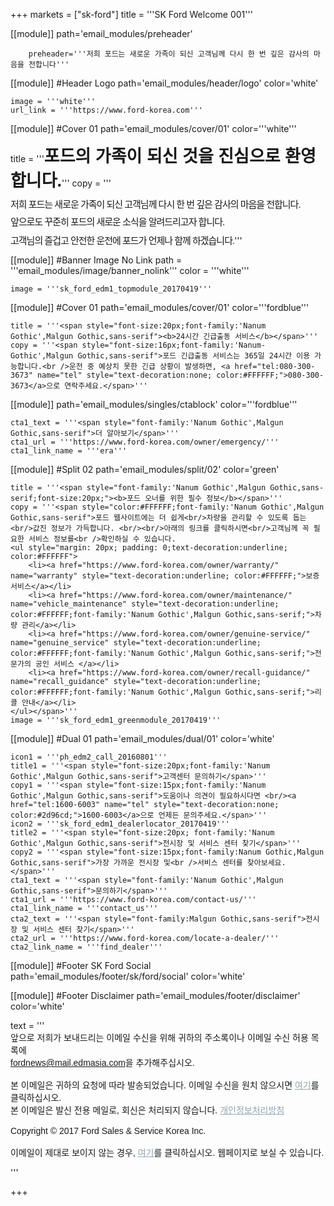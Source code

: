 
+++
markets = ["sk-ford"]
title = '''SK Ford Welcome 001'''

[[module]]
path='email_modules/preheader'


		preheader='''저희 포드는 새로운 가족이 되신 고객님께 다시 한 번 깊은 감사의 마음을 전합니다'''

[[module]] #Header Logo
path='email_modules/header/logo'
color='white'

	image = '''white'''
	url_link = '''https://www.ford-korea.com'''

[[module]] #Cover 01
path='email_modules/cover/01'
color='''white'''
 
 title = '''<span style="font-Size:27px;font-family:'Nanum Gothic',Malgun Gothic,sans-serif"><b>포드의 가족이 되신 것을 진심으로 환영합니다.</b></span>'''
	copy = '''<span style="font-size:15px;line-height: 14px;font-family:'Nanum Gothic',Malgun Gothic,sans-serif;letter-spacing: -1px;"><br /><br />저희 포드는 새로운 가족이 되신 고객님께 다시 한 번 깊은 감사의 마음을 전합니다.<br /><br />앞으로도 꾸준히 포드의 새로운 소식을 알려드리고자 합니다.<br /><br />고객님의 즐겁고 안전한 운전에 포드가 언제나 함께 하겠습니다.</span>'''

[[module]] #Banner Image No Link
path = '''email_modules/image/banner_nolink'''
color = '''white'''

	image = '''sk_ford_edm1_topmodule_20170419'''

[[module]] #Cover 01
path='email_modules/cover/01'
color='''fordblue'''
 
	title = '''<span style="font-size:20px;font-family:'Nanum Gothic',Malgun Gothic,sans-serif"><b>24시간 긴급출동 서비스</b></span>'''
	copy = '''<span style="font-size:16px;font-family:'Nanum-Gothic',Malgun Gothic,sans-serif">포드 긴급출동 서비스는 365일 24시간 이용 가능합니다.<br />운전 중 예상치 못한 긴급 상황이 발생하면, <a href="tel:080-300-3673" name="tel" style="text-decoration:none; color:#FFFFFF;">080-300-3673</a>으로 연락주세요.</span>'''

[[module]]
path='email_modules/singles/ctablock'
color='''fordblue'''

	cta1_text = '''<span style="font-family:'Nanum Gothic',Malgun Gothic,sans-serif">더 알아보기</span>'''
	cta1_url = '''https://www.ford-korea.com/owner/emergency/'''
	cta1_link_name = '''era'''

[[module]] #Split 02
path='email_modules/split/02'
color='green'

	title = '''<span style="font-family:'Nanum Gothic',Malgun Gothic,sans-serif;font-size:20px;"><b>포드 오너를 위한 필수 정보</b></span>'''
	copy = '''<span style="color:#FFFFFF;font-family:'Nanum Gothic',Malgun Gothic,sans-serif">포드 웹사이트에는 더 쉽게<br/>차량을 관리할 수 있도록 돕는<br/>값진 정보가 가득합니다. <br/><br/>아래의 링크를 클릭하시면<br/>고객님께 꼭 필요한 서비스 정보를<br />확인하실 수 있습니다.
	<ul style="margin: 20px; padding: 0;text-decoration:underline; color:#FFFFFF">
		<li><a href="https://www.ford-korea.com/owner/warranty/" name="warranty" style="text-decoration:underline; color:#FFFFFF;">보증 서비스</a></li>
		<li><a href="https://www.ford-korea.com/owner/maintenance/" name="vehicle_maintenance" style="text-decoration:underline; color:#FFFFFF;font-family:'Nanum Gothic',Malgun Gothic,sans-serif;">차량 관리</a></li>
		<li><a href="https://www.ford-korea.com/owner/genuine-service/" name="genuine_service" style="text-decoration:underline; color:#FFFFFF;font-family:'Nanum Gothic',Malgun Gothic,sans-serif;">전문가의 공인 서비스 </a></li>
		<li><a href="https://www.ford-korea.com/owner/recall-guidance/" name="recall_guidance" style="text-decoration:underline; color:#FFFFFF;font-family:'Nanum Gothic',Malgun Gothic,sans-serif;">리콜 안내</a></li>
	</ul></span>'''
	image = '''sk_ford_edm1_greenmodule_20170419'''

[[module]] #Dual 01
path='email_modules/dual/01'
color='white'

	icon1 = '''ph_edm2_call_20160801'''
	title1 = '''<span style="font-size:20px;font-family:'Nanum Gothic',Malgun Gothic,sans-serif">고객센터 문의하기</span>'''
	copy1 = '''<span style="font-size:15px;font-family:'Nanum Gothic',Malgun Gothic,sans-serif">도움이나 의견이 필요하시다면 <br/><a href="tel:1600-6003" name="tel" style="text-decoration:none; color:#2d96cd;">1600-6003</a>으로 언제든 문의주세요.</span>'''
	icon2 = '''sk_ford_edm1_dealerlocator_20170419'''
	title2 = '''<span style="font-size:20px; font-family:'Nanum Gothic',Malgun Gothic,sans-serif">전시장 및 서비스 센터 찾기</span>'''
	copy2 = '''<span style="font-size:15px;font-family:Nanum Gothic,Malgun Gothic,sans-serif">가장 가까운 전시장 및<br />서비스 센터를 찾아보세요.</span>'''
	cta1_text = '''<span style="font-family:'Nanum Gothic',Malgun Gothic,sans-serif">문의하기</span>'''
	cta1_url = '''https://www.ford-korea.com/contact-us/'''
	cta1_link_name = '''contact_us'''
	cta2_text = '''<span style="font-family:Malgun Gothic,sans-serif">전시장 및 서비스 센터 찾기</span>'''
	cta2_url = '''https://www.ford-korea.com/locate-a-dealer/'''
	cta2_link_name = '''find_dealer'''

[[module]] #Footer SK Ford Social
path='email_modules/footer/sk/ford/social'
color='white'

[[module]] #Footer Disclaimer
path='email_modules/footer/disclaimer'
color='white'

text = '''<span style="font-family:'Nanum Gothic',Malgun Gothic,sans-serif"><br/>앞으로 저희가 보내드리는 이메일 수신을 위해 귀하의 주소록이나 이메일 수신 허용 목록에 <br/><span style="font-family:'Nanum Gothic',Malgun Gothic,sans-serif; text-decoration:underline; color:#ffffff;">fordnews@mail.edmasia.com</span>을 추가해주십시오.<br/><br/>본 이메일은 귀하의 요청에 따라 발송되었습니다. 이메일 수신을 원치 않으시면 <a href="<%unsubscribe_link_text%>" style="color:#91a4b1; text-decoration:underline">여기</a>를 클릭하십시오. <br />본 이메일은 발신 전용 메일로, 회신은 처리되지 않습니다. <a href="https://www.ford-korea.com/privacy/" name="privacy" style="text-decoration:underline; color:#91a4b1;">개인정보처리방침</a> <br/><br/>Copyright © 2017 Ford Sales & Service Korea Inc.<br /><br />이메일이 제대로 보이지 않는 경우, <span class="mobile-display-block"></span><a href="<%syslink_message_read url='/public/read_message.jsp'%>" style="color:#91a4b1; text-decoration:underline">여기</a>를 클릭하십시오. 웹페이지로 보실 수 있습니다.<p> </p><p> </p><p> </p></span>'''

+++
